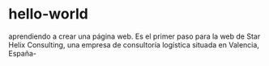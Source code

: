 # hello-world
aprendiendo a crear una página web. Es el primer paso para la web de Star Helix Consulting, una empresa de consultoría logística situada en Valencia, España-

